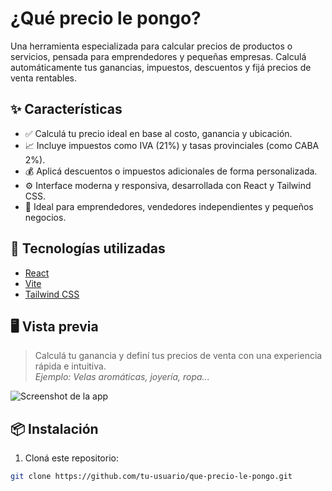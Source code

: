 # ¿Qué precio le pongo?

Una herramienta especializada para calcular precios de productos o servicios, pensada para emprendedores y pequeñas empresas. Calculá automáticamente tus ganancias, impuestos, descuentos y fijá precios de venta rentables.

## ✨ Características

- ✅ Calculá tu precio ideal en base al costo, ganancia y ubicación.
- 📈 Incluye impuestos como IVA (21%) y tasas provinciales (como CABA 2%).
- 💰 Aplicá descuentos o impuestos adicionales de forma personalizada.
- ⚙️ Interface moderna y responsiva, desarrollada con React y Tailwind CSS.
- 🧮 Ideal para emprendedores, vendedores independientes y pequeños negocios.

## 🚀 Tecnologías utilizadas

- [React](https://reactjs.org/)
- [Vite](https://vitejs.dev/)
- [Tailwind CSS](https://tailwindcss.com/)

## 🖥️ Vista previa

> Calculá tu ganancia y definí tus precios de venta con una experiencia rápida e intuitiva.  
> *Ejemplo: Velas aromáticas, joyería, ropa...*

![Screenshot de la app](ruta/a/tu/captura.png)

## 📦 Instalación

1. Cloná este repositorio:

```bash
git clone https://github.com/tu-usuario/que-precio-le-pongo.git
